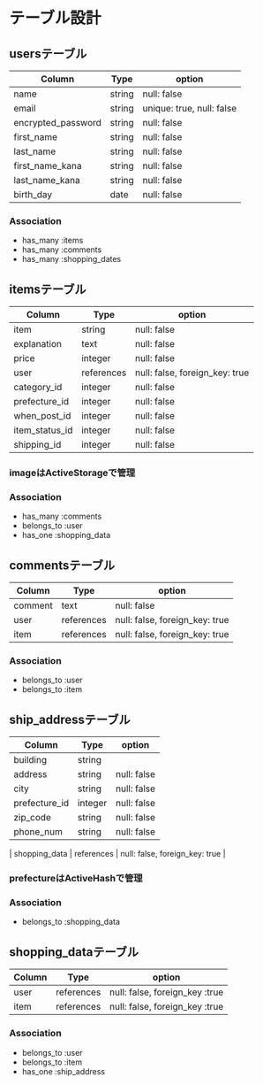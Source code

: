 # テーブル設計

## usersテーブル

| Column             | Type   | option                      |
| ------------------ | ------ | --------------------------- |
| name               | string | null:   false               |
| email              | string | unique: true, null: false   |
| encrypted_password | string | null:   false               |
| first_name         | string | null:   false               |
| last_name          | string | null:   false               |
| first_name_kana    | string | null:   false               |
| last_name_kana     | string | null:   false               |
| birth_day          | date   | null:   false               |

### Association

- has_many :items
- has_many :comments
- has_many :shopping_dates
## itemsテーブル

| Column          | Type       | option                         |
| --------------- | ---------- | ------------------------------ |
| item            | string     | null: false                    |
| explanation     | text       | null: false                    |
| price           | integer    | null: false                    |
| user            | references | null: false, foreign_key: true |
| category_id     | integer    | null: false                    |
| prefecture_id   | integer    | null: false                    |
| when_post_id    | integer    | null: false                    |
| item_status_id  | integer    | null: false                    |
| shipping_id     | integer    | null: false                    |


### imageはActiveStorageで管理

### Association

- has_many :comments
- belongs_to :user
- has_one :shopping_data


## commentsテーブル

| Column          | Type       | option                         |
| --------------- | ---------- | ------------------------------ |
| comment         | text       | null: false                    |
| user            | references | null: false, foreign_key: true |
| item            | references | null: false, foreign_key: true |

### Association

- belongs_to :user
- belongs_to :item

## ship_addressテーブル

| Column          | Type        | option                         |
| --------------- | ----------- | ------------------------------ |
| building        | string      |                                |
| address         | string      | null: false                    |
| city            | string      | null: false                    |
| prefecture_id   | integer     | null: false                    |
| zip_code        | string      | null: false                    |
| phone_num       | string      | null: false                    |

| shopping_data   | references  | null: false, foreign_key: true |

### prefectureはActiveHashで管理

### Association

- belongs_to :shopping_data

## shopping_dataテーブル

| Column          | Type        | option                         |
| --------------- | ----------- | ------------------------------ |
| user            | references  | null: false, foreign_key :true |
| item            | references  | null: false, foreign_key :true |

### Association

- belongs_to  :user
- belongs_to  :item
- has_one     :ship_address

